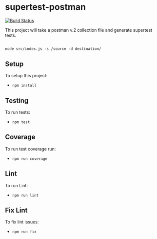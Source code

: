 supertest-postman
=================

[![Build Status](https://travis-ci.org/AndrewKeig/supertest-postman.svg?branch=master)](https://travis-ci.org/AndrewKeig/supertest-postman)

This project will take a postman v.2 collection file and generate supertest tests.

##

`node src/index.js -s /source -d destination/`

## Setup
To setup this project:
* `npm install`

## Testing
To run tests:
* `npm test`

## Coverage
To run test coverage run:
* `npm run coverage`

## Lint
To run Lint:
* `npm run lint`

## Fix Lint
To fix lint issues:
* `npm run fix`
